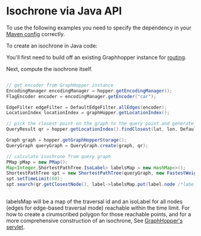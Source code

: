 # Isochrone via Java API

To use the following examples you need to specify the dependency in
your [Maven config](/README.md#maven) correctly.

To create an isochrone in Java code:

You'll first need to build off an existing Graphhopper instance for [routing](/../core/routing.md).

Next, compute the isochrone itself.
```java

// get encoder from GraphHopper instance
EncodingManager encodingManager = hopper.getEncodingManager();
FlagEncoder encoder = encodingManager.getEncoder("car");

EdgeFilter edgeFilter = DefaultEdgeFilter.allEdges(encoder);
LocationIndex locationIndex = graphHopper.getLocationIndex();

// pick the closest point on the graph to the query point and generate a query graph
QueryResult qr = hopper.getLocationIndex().findClosest(lat, lon, DefaultEdgeFilter.allEdges(encoder));

Graph graph = hopper.getGraphHopperStorage();
QueryGraph queryGraph = QueryGraph.create(graph, qr);

// calculate isochrone from query graph
PMap pMap = new PMap();
Map<Integer,ShortestPathTree.IsoLabel> labelsMap = new HashMap<>();
ShortestPathTree spt = new ShortestPathTree(queryGraph, new FastestWeighting(carEncoder, new PMap()), false, TraversalMode.NODE_BASED);
spt.setTimeLimit(60);
spt.search(qr.getClosestNode(), label->labelsMap.put(label.node /*label.edge for edge-based traversal mode*/, label));
 
```
labelsMap will be a map of the traversal id and an isoLabel for all nodes (edges for edge-based traversal mode) reachable within the time limit.
For how to create a cirumscribed polygon for those reachable points,
and for a more comprehensive construction of an isochrone,
See [GraphHopper's servlet](https://github.com/graphhopper/graphhopper/blob/master/web-bundle/src/main/java/com/graphhopper/resources/IsochroneResource.java).
